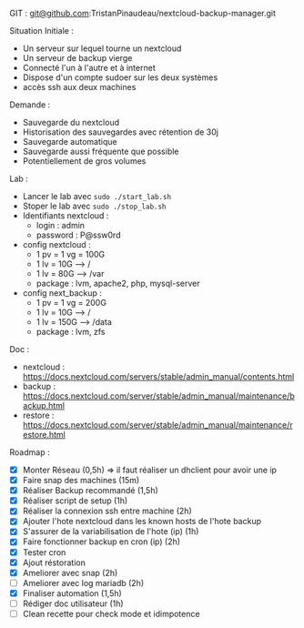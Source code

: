 GIT : git@github.com:TristanPinaudeau/nextcloud-backup-manager.git

Situation Initiale :
- Un serveur sur lequel tourne un nextcloud
- Un serveur de backup vierge
- Connecté l'un à l'autre et à internet
- Dispose d'un compte sudoer sur les deux systèmes
- accès ssh aux deux machines

Demande :
- Sauvegarde du nextcloud
- Historisation des sauvegardes avec rétention de 30j
- Sauvegarde automatique
- Sauvegarde aussi fréquente que possible
- Potentiellement de gros volumes

Lab :
- Lancer le lab avec `sudo ./start_lab.sh`
- Stoper le lab avec `sudo ./stop_lab.sh`
- Identifiants nextcloud :
  * login : admin
  * password : P@ssw0rd
- config nextcloud :
  * 1 pv = 1 vg = 100G
  * 1 lv = 10G --> /
  * 1 lv = 80G --> /var
  * package : lvm, apache2, php, mysql-server
- config next_backup :
  * 1 pv = 1 vg = 200G
  * 1 lv = 10G  --> /
  * 1 lv = 150G --> /data
  * package : lvm, zfs

Doc :
- nextcloud : https://docs.nextcloud.com/servers/stable/admin_manual/contents.html
- backup    : https://docs.nextcloud.com/server/stable/admin_manual/maintenance/backup.html
- restore   : https://docs.nextcloud.com/server/stable/admin_manual/maintenance/restore.html

Roadmap :
- [x] Monter Réseau (0,5h) => il faut réaliser un dhclient pour avoir une ip
- [x] Faire snap des machines (15m)
- [x] Réaliser Backup recommandé (1,5h)
- [x] Réaliser script de setup (1h)
- [x] Réaliser la connexion ssh entre machine (2h)
- [x] Ajouter l'hote nextcloud dans les known hosts de l'hote backup
- [x] S'assurer de la variabilisation de l'hote (ip) (1h)
- [x] Faire fonctionner backup en cron (ip) (2h)
- [x] Tester cron
- [x] Ajout réstoration
- [x] Ameliorer avec snap (2h)
- [ ] Ameliorer avec log mariadb (2h)
- [x] Finaliser automation (1,5h)
- [ ] Rédiger doc utilisateur (1h)
- [ ] Clean recette pour check mode et idimpotence
